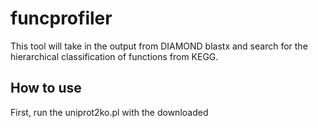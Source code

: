# funcprofiler
This tool will take in the output from DIAMOND blastx and search for the hierarchical classification of functions from KEGG.

## How to use

First, run the uniprot2ko.pl with the downloaded 
